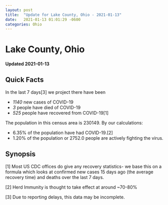 ```yaml
---
layout: post
title:  "Update for Lake County, Ohio - 2021-01-13"
date:   2021-01-13 01:01:29 -0600
categories: Ohio
---
```


# Lake County, Ohio
#### Updated 2021-01-13

## Quick Facts

In the last 7 days[3] we project there have been
- *1140* new cases of COVID-19
- *3* people have died of COVID-19
- *525* people have recovered from COVID-19[1]

The population in this census area is 230149. By our calculations:
- 6.35% of the population have had COVID-19.[2]
- 1.20% of the population or 2752.0 people are actively fighting the virus.

## Synopsis




[1] Most US CDC offices do give any recovery statistics- we base this on a formula which looks at confirmed new cases
15 days ago (the average recovery time) and deaths over the last 7 days.

[2] Herd Immunity is thought to take effect at around ~70-80%

[3] Due to reporting delays, this data may be incomplete.
 
    